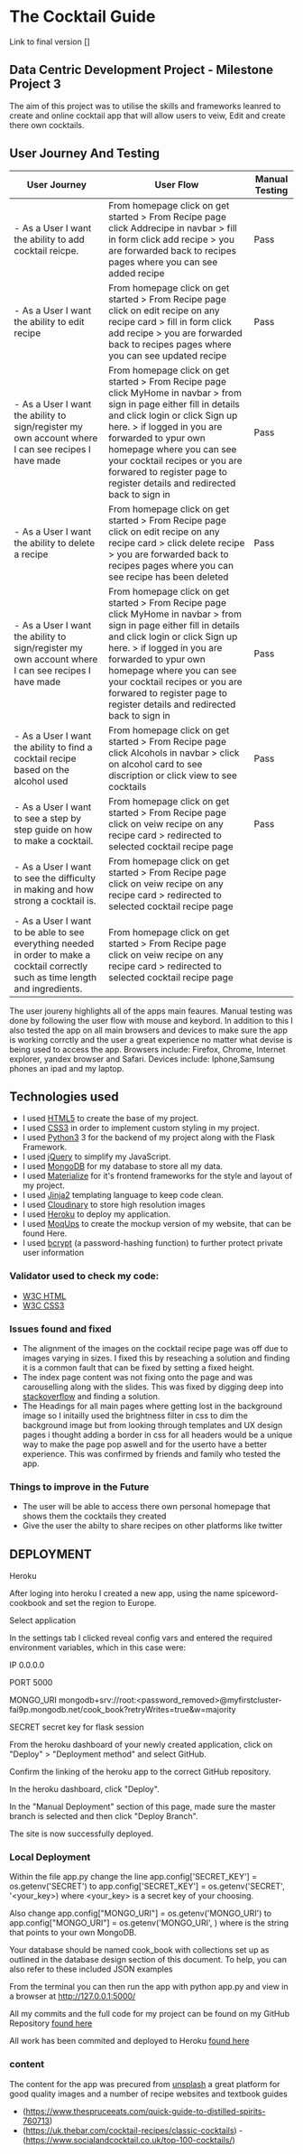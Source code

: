 # The Cocktail Guide

Link to final version []

## Data Centric Development Project - Milestone Project 3
The aim of this project was to utilise the skills and frameworks leanred to create and online cocktail app that will allow users to veiw, Edit and create there own cocktails.

## User Journey And Testing 
| User Journey  | User Flow | Manual Testing |
| ------------- | ------------- | -------------------- |
| - As a User I want the ability to add cocktail reicpe.  | From homepage click on get started > From Recipe page click Addrecipe in navbar > fill in form click add recipe > you are forwarded back to recipes pages where you can see added recipe | Pass |
| - As a User I want the ability to edit recipe  | From homepage click on get started > From Recipe page click on edit recipe on any recipe card > fill in form click add recipe > you are forwarded back to recipes pages where you can see updated recipe | Pass |
| - As a User I want the ability to sign/register my own account where I can see recipes I have made  | From homepage click on get started > From Recipe page click MyHome in navbar > from sign in page either fill in details and click login or click  Sign up here. > if logged in you are forwarded to ypur own homepage where you can see your cocktail recipes or you are forwared to register page to register details and redirected back to sign in | Pass |
| - As a User I want the ability to delete a recipe  | From homepage click on get started > From Recipe page click on edit recipe on any recipe card > click delete recipe > you are forwarded back to recipes pages where you can see recipe has been deleted | Pass |
| - As a User I want the ability to sign/register my own account where I can see recipes I have made  | From homepage click on get started > From Recipe page click MyHome in navbar > from sign in page either fill in details and click login or click  Sign up here. > if logged in you are forwarded to ypur own homepage where you can see your cocktail recipes or you are forwared to register page to register details and redirected back to sign in | Pass |
| - As a User I want the ability to find a cocktail recipe based on the alcohol used  | From homepage click on get started > From Recipe page click Alcohols in navbar > click on alcohol card to see discription or click view to see cocktails | Pass | 
| - As a User I want to see a step by step guide on how to make a cocktail. | From homepage click on get started > From Recipe page click on veiw recipe on any recipe card > redirected to selected cocktail recipe page | Pass |
| - As a User I want to see the difficulty in making and how strong a cocktail is. | From homepage click on get started > From Recipe page click on veiw recipe on any recipe card > redirected to selected cocktail recipe page |
| - As a User I want to be able to see everything needed in order to make a cocktail correctly such as time length and ingredients. | From homepage click on get started > From Recipe page click on veiw recipe on any recipe card > redirected to selected cocktail recipe page |

The user joureny highlights all of the apps main feaures. Manual testing was done by following the user flow with mouse and keybord. In addition to this I also tested the app on all main browsers and devices to make sure the app is working corrctly 
and the user a great experience no matter what devise is being used to access the app. Browsers include: Firefox, Chrome, Internet explorer, yandex browser and Safari. Devices include: Iphone,Samsung phones an ipad and my laptop.

## Technologies used 
* I used [HTML5](https://developer.mozilla.org/en-US/docs/Web/Guide/HTML/HTML5) to create the base of my project.
* I used [CSS3](http://www.css3.info/) in order to implement custom styling in my project.
* I used [Python3](https://www.python.org/) 3 for the backend of my project along with the Flask Framework.
* I used [jQuery](https://jquery.com/) to simplify my JavaScript.
* I used [MongoDB](https://www.mongodb.com/) for my database to store all my data.
* I used [Materialize](https://materializecss.com/) for it's frontend frameworks for the style and layout of my project.
* I used [Jinja2](https://jinja.palletsprojects.com/en/2.10.x/) templating language to keep code clean.
* I used [Cloudinary](https://cloudinary.com/) to store high resolution images 
* I used [Heroku](https://en.wikipedia.org/wiki/Heroku) to deploy my application.
* I used [MoqUps](https://app.moqups.com/sign-up) to create the mockup version of my website, that can be found Here.
* I used [bcrypt](http://zetcode.com/python/bcrypt/) (a password-hashing function) to further protect private user information

### Validator used to check my code:

- [W3C HTML](https://validator.w3.org/)
- [W3C CSS3](https://jigsaw.w3.org/css-validator/)

### Issues found and fixed
- The alignment of the images on the cocktail recipe page was off due to images varying in sizes. I fixed this by reseaching a solution and finding it is a common fault that can be fixed by setting a fixed height.
- The index page content was not fixing onto the page and was carouselling along with the slides. This was fixed by digging deep into [stackoverflow](https://stackoverflow.com/) and finding a solution. 
- The Headings for all main pages where getting lost in the background image so I initailly used the brightness filter in css to dim the background image but from looking through templates and UX design pages i thought
adding a border in css for all headers would be a unique way to make the page pop aswell and for the userto have a better experience. This was confirmed by friends and family who tested the app.

### Things to improve in the Future
- The user will be able to access there own personal homepage that shows them the cocktails they created
- Give the user the abilty to share recipes on other platforms like twitter

## DEPLOYMENT
Heroku

After loging into heroku I created a new app, using the name spiceword-cookbook and set the region to Europe.

Select application

In the settings tab I clicked reveal config vars and entered the required environment variables, which in this case were:

IP 0.0.0.0

PORT 5000

MONGO_URI mongodb+srv://root:<password_removed>@myfirstcluster-fai9p.mongodb.net/cook_book?retryWrites=true&w=majority

SECRET secret key for flask session

From the heroku dashboard of your newly created application, click on "Deploy" > "Deployment method" and select GitHub.

Confirm the linking of the heroku app to the correct GitHub repository.

In the heroku dashboard, click "Deploy".

In the "Manual Deployment" section of this page, made sure the master branch is selected and then click "Deploy Branch".

The site is now successfully deployed.

### Local Deployment
Within the file app.py change the line app.config['SECRET_KEY'] = os.getenv('SECRET') to app.config['SECRET_KEY'] = os.getenv('SECRET', '<your_key>) where <your_key> is a secret key of your choosing.

Also change app.config["MONGO_URI"] = os.getenv('MONGO_URI') to app.config["MONGO_URI"] = os.getenv('MONGO_URI', ) where is the string that points to your own MongoDB.

Your database should be named cook_book with collections set up as outlined in the database design section of this document. To help, you can also refer to these included JSON examples

From the terminal you can then run the app with python app.py and view in a browser at http://127.0.0.1:5000/

All my commits and the full code for my project can be found on my GitHub Repository [found here](https://github.com/ericmordi123/The_Cocktail_Guide)

All work has been commited and deployed to Heroku [found here](https://the-cocktail-guide.herokuapp.com/)

### content
The content for the app was precured from [unsplash](https://unsplash.com/) a great platform for good quality images and a number of recipe websites and textbook guides 
- (https://www.thespruceeats.com/quick-guide-to-distilled-spirits-760713)
- (https://uk.thebar.com/cocktail-recipes/classic-cocktails)
-(https://www.socialandcocktail.co.uk/top-100-cocktails/)